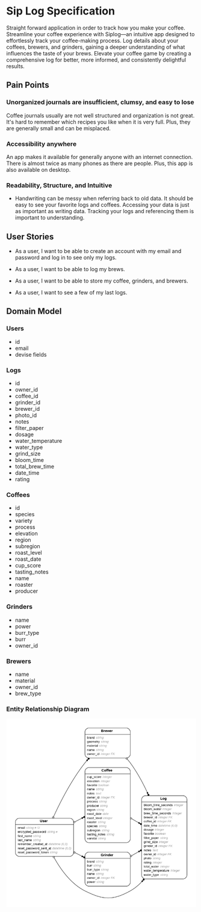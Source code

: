 # Sip Log Specification

Straight forward application in order to track how you make your coffee.
Streamline your coffee experience with Siplog—an intuitive app designed to effortlessly track your coffee-making process.
Log details about your coffees, brewers, and grinders, gaining a deeper understanding of what influences the taste of your brews. 
Elevate your coffee game by creating a comprehensive log for better, more informed, and consistently delightful results.

## Pain Points
### Unorganized journals are insufficient, clumsy, and easy to lose
  Coffee journals usually are not well structured and organization is not great. It's hard to remember which recipes you like when it is very full. Plus, they are generally small and can be misplaced.
### Accessibility anywhere
 An app makes it available for generally anyone with an internet connection. There is almost twice as many phones as there are people. Plus, this app is also available on desktop.
### Readability, Structure, and Intuitive
- Handwriting can be messy when referring back to old data. It should be easy to see your favorite logs and coffees. Accessing your data is just as important as writing data. Tracking your logs and referencing them is important to understanding.

## User Stories
- As a user, I want to be able to create an account with my email and password and log in to see only my logs.

- As a user, I want to be able to log my brews.

- As a user, I want to be able to store my coffee, grinders, and brewers.

- As a user, I want to see a few of my last logs.

## Domain Model

### Users
- id
- email
- devise fields

### Logs
- id
- owner_id
- coffee_id
- grinder_id
- brewer_id
- photo_id
- notes
- filter_paper
- dosage
- water_temperature
- water_type
- grind_size
- bloom_time
- total_brew_time
- date_time
- rating

### Coffees
- id
- species
- variety
- process
- elevation
- region
- subregion
- roast_level
- roast_date
- cup_score
- tasting_notes
- name
- roaster
- producer

### Grinders
- name
- power
- burr_type
- burr
- owner_id

### Brewers
- name
- material
- owner_id
- brew_type

### Entity Relationship Diagram
<img src="/app/assets/images/erd.png" alt="Entity Relationship Diagram">
